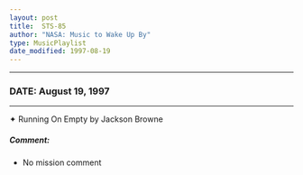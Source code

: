 ```yaml
---
layout: post
title:  STS-85
author: "NASA: Music to Wake Up By"
type: MusicPlaylist
date_modified: 1997-08-19
---
```


----
### DATE: August 19, 1997
----
✦ Running On Empty by Jackson Browne

##### Comment:
* No mission comment

